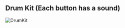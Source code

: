 ## Drum Kit (Each button has a sound)
![DrumKit](https://github.com/user-attachments/assets/63de592b-8171-4fd9-9b01-3ddab16d89a9)
